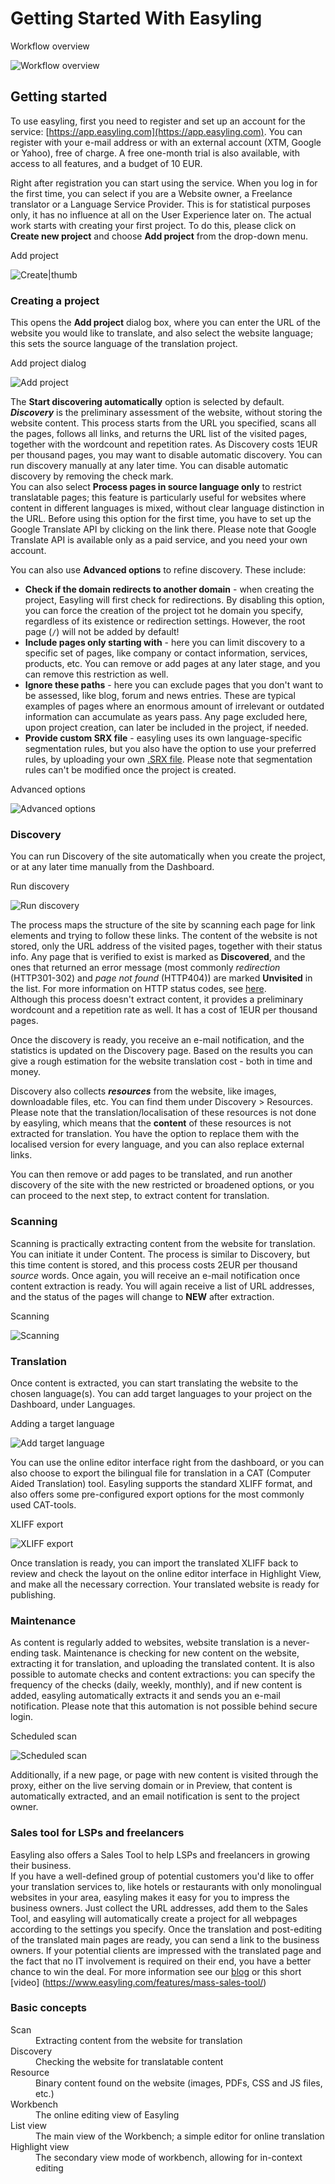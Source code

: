 # Getting Started With Easyling

Workflow overview

![Workflow overview](/img/workflow.png)  

## Getting started

To use easyling, first you need to register and set up an account for the service: [https://app.easyling.com](https://app.easyling.com). You can register with your e-mail address or with an external account (XTM, Google or Yahoo), free of charge. A free one-month trial is also available, with access to all features, and a budget of 10 EUR.  

Right after registration you can start using the service. When you log in for the first time, you can select if you are a Website owner, a Freelance translator or a Language Service Provider. This is for statistical purposes only, it has no influence at all on the User Experience later on. The actual work starts with creating your first project. To do this, please click on **Create new project** and choose **Add project** from the drop-down menu.

Add project

![Create|thumb](/img/create.png)  

### Creating a project

This opens the **Add project** dialog box, where you can enter the URL of the website you would like to translate, and also select the website language; this sets the source language of the translation project.  


Add project dialog

![Add project](/img/add.png)  

The **Start discovering automatically** option is selected by default. ***Discovery*** is the preliminary assessment of the website, without storing the website content. This process starts from the URL you specified, scans all the pages, follows all links, and returns the URL list of the visited pages, together with the wordcount and repetition rates. As Discovery costs 1EUR per thousand pages, you may want to disable automatic discovery. You can run discovery manually at any later time. You can disable automatic discovery by removing the check mark.  
You can also select **Process pages in source language only** to restrict translatable pages; this feature is particularly useful for websites where content in different languages is mixed, without clear language distinction in the URL. Before using this option for the first time, you have to set up the Google Translate API by clicking on the link there. Please note that Google Translate API is available only as a paid service, and you need your own account.  

You can also use **Advanced options** to refine discovery. These include:  
- **Check if the domain redirects to another domain** - when creating the project, Easyling will first check for redirections. By disabling this option, you can force the creation of the project tot he domain you specify, regardless of its existence or redirection settings. However, the root page (`/`) will not be added by default!  
- **Include pages only starting with** - here you can limit discovery to a specific set of pages, like company  or contact information, services, products, etc. You can remove or add pages at any later stage, and you can remove this restriction as well.  
- **Ignore these paths** - here you can exclude pages that you don't want to be assessed, like blog, forum and news entries. These are typical examples of pages where an enormous amount of irrelevant or outdated information can accumulate as years pass. Any page excluded here, upon project creation, can later be included in the project, if needed.   
- **Provide custom SRX file** - easyling uses its own language-specific segmentation rules, but you also have the option to use your preferred rules, by uploading your own [.SRX file](https://en.wikipedia.org/wiki/Segmentation_Rules_eXchange). Please note that segmentation rules can't be modified once the project is created.  

Advanced options

![Advanced options](/img/add-advanced.png)  

### Discovery

You can run Discovery of the site automatically when you create the project, or at any later time manually from the Dashboard.

Run discovery

![Run discovery](/img/discovery.png)  

The process maps the structure of the site by scanning each page for link elements and trying to follow these links. The content of the website is not stored, only the URL address of the visited pages, together with their status info. Any page that is verified to exist is marked as **Discovered**, and the ones that returned an error message (most commonly *redirection* (HTTP301-302) and *page not found* (HTTP404)) are marked **Unvisited** in the list. For more information on HTTP status codes, see [here](https://en.wikipedia.org/wiki/List_of_HTTP_status_codes "HTTP Status Codes on Wikipedia").  
Although this process doesn't extract content, it provides a preliminary wordcount and a repetition rate as well. It has a cost of 1EUR per thousand pages.  

Once the discovery is ready, you receive an e-mail notification, and the statistics is updated on the Discovery page. Based on the results you can give a rough estimation for the website translation cost - both in time and money.  

Discovery also collects ***resources*** from the website, like images, downloadable files, etc. You can find them under Discovery > Resources.  
Please note that the translation/localisation of these resources is not done by easyling, which means that the **content** of these resources is not extracted for translation. You have the option to replace them with the localised version for every language, and you can also replace external links.

You can then remove or add pages to be translated, and run another discovery of the site with the new restricted or broadened options, or you can proceed to the next step, to extract content for translation.

### Scanning

Scanning is practically extracting content from the website for translation. You can initiate it under Content. The process is similar to Discovery, but this time content is stored, and this process costs 2EUR per thousand *source* words. Once again, you will receive an e-mail notification once content extraction is ready. You will again receive a list of URL addresses, and the status of the pages will change to **NEW** after extraction.

Scanning

![Scanning](/img/scan.png)  


### Translation

Once content is extracted, you can start translating the website to the chosen language(s). You can add target languages to your project on the Dashboard, under Languages.  

Adding a target language

![Add target language](/img/add-target-language.png)  

You can use the online editor interface right from the dashboard, or you can also choose to export the bilingual file for translation in a CAT (Computer Aided Translation) tool. Easyling supports the standard XLIFF format, and also offers some pre-configured export options for the most commonly used CAT-tools.  


XLIFF export

![XLIFF export](/img/export-bilingual.png)  

Once translation is ready, you can import the translated XLIFF back to review and check the layout on the online editor interface in Highlight View, and make all the necessary correction. Your translated website is ready for publishing.  

### Maintenance

As content is regularly added to websites, website translation is a never-ending task. Maintenance is checking for new content on the website, extracting it for translation, and uploading the translated content. It is also possible to automate checks and content extractions: you can specify the frequency of the checks (daily, weekly, monthly), and if new content is added, easyling automatically extracts it and sends you an e-mail notification. Please note that this automation is not possible behind secure login.


Scheduled scan

![Scheduled scan](/img/scheduledScan.png)  

Additionally, if a new page, or page with new content is visited through the proxy, either on the live serving domain or in Preview, that content is automatically extracted, and an email notification is sent to the project owner.     


### Sales tool for LSPs and freelancers

Easyling also offers a Sales Tool to help LSPs and freelancers in growing their business.   
If you have a well-defined group of potential customers you'd like to offer your translation services to, like hotels or restaurants with only monolingual websites in your area, easyling makes it easy for you to impress the business owners. Just collect the URL addresses, add them to the Sales Tool, and easyling will automatically create a project for all webpages according to the settings you specify. Once the translation and post-editing of the translated main pages are ready, you can send a link to the business owners. If your potential clients are impressed with the translated page and the fact that no IT involvement is required on their end, you have a better chance to win the deal.
For more information see our [blog](https://www.easyling.com/blog/try-sales-tool-lsps-freelancers/) or this short [video] (https://www.easyling.com/features/mass-sales-tool/)  

### Basic concepts

<dl>
<dt>Scan</dt><dd>Extracting content from the website for translation</dd>
<dt>Discovery</dt><dd>Checking the website for translatable content</dd>
<dt>Resource</dt><dd>Binary content found on the website (images, PDFs, CSS and JS files, etc.)</dd>
<dt>Workbench</dt><dd>The online editing view of Easyling</dd>
<dt>List view</dt><dd>The main view of the Workbench; a simple editor for online translation</dd>
<dt>Highlight view</dt><dd>The secondary view mode of workbench, allowing for in-context editing</dd>
</dl>
